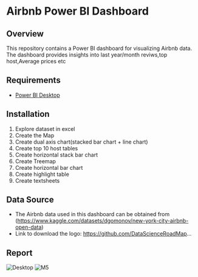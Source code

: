 # Airbnb Power BI Dashboard

## Overview
This repository contains a Power BI dashboard for visualizing Airbnb data. The dashboard provides insights into last year/month reviws,top host,Average prices etc

## Requirements
- [Power BI Desktop](https://powerbi.microsoft.com/desktop/)

## Installation
1. Explore dataset in excel
2. Create the Map
3. Create dual axis chart(stacked bar chart + line chart)
4. Create top 10 host tables
5. Create horizontal stack bar chart
6. Create Treemap
7. Create horizontal bar chart
8. Create highlight table
9. Create textsheets



## Data Source
- The Airbnb data used in this dashboard can be obtained from (https://www.kaggle.com/datasets/dgomonov/new-york-city-airbnb-open-data)
- Link to download the logo: https://github.com/DataScienceRoadMap...

## Report
![Desktop](https://github.com/sanikasheth/Power-BI/assets/78950430/8360e1c8-0e50-437f-994c-61e4278332e0)
![M5](https://github.com/sanikasheth/Power-BI/assets/78950430/b9c21b72-7d45-45ca-997d-9b8aa39f4af0)




